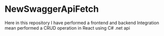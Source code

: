 # NewSwaggerApiFetch
 Here in this repository I have performed a frontend and backend Integration mean performed a CRUD operation in React using C# .net api 
